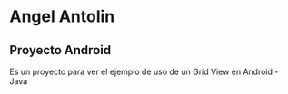 # Angel Antolin
## Proyecto Android
Es un proyecto para ver el ejemplo de uso de un Grid View en Android - Java
